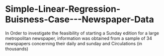 # Simple-Linear-Regression-Buisness-Case---Newspaper-Data

In Order to investigate the feasibility of starting a Sunday edition for a large metropolitan newspaper, information was obtained from a sample of 34 newspapers concerning their daily and sunday and Circulations (in thousands)
